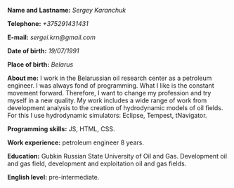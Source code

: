 **Name and Lastname:** _Sergey Karanchuk_

**Telephone:** _+375291431431_ 

**E-mail:** _sergei.krn@gmail.com_ 

**Date of birth:** _19/07/1991_ 

**Place of birth:** _Belarus_ 

**About me:**
I work in the Belarussian oil research center as a petroleum engineer. 
I was always fond of programming. What I like is the constant movement forward. Therefore, I want to change my profession and try myself in a new quality.
My work includes a wide range of work from development analysis to the creation of hydrodynamic models of oil fields. For this I use hydrodynamic simulators: Eclipse, Tempest, tNavigator.

**Programming skills:** JS, HTML, CSS.

**Work experience:** petroleum engineer 8 years.

**Education:** Gubkin Russian State University of Oil and Gas. Development oil and gas field, development and exploitation oil and gas fields.

**English level:** pre-intermediate.
